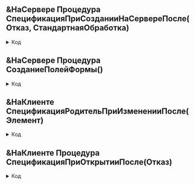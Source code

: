 

 ## &НаСервере  Процедура СпецификацияПриСозданииНаСервереПосле(Отказ, СтандартнаяОбработка)

 <details> 
   <summary> 
     Код  </summary>

СозданиеПолейФормы()
	

</details>            

 ## &НаСервере  Процедура СозданиеПолейФормы()                                            

 <details> 
   <summary> 
     Код  </summary>

	//УстановитьПривилегированныйРежим(Истина);
	НовыйЭлемент = ЭтаФорма.Элементы.Добавить("IDZAKAZA", Тип("ПолеФормы"),Элементы.Группа_Idzakaza);
	НовыйЭлемент.Вид = ВидПоляФормы.ПолеВвода;
	НовыйЭлемент.ПутьКДанным = "Объект.IDZAKAZA";   
	НовыйЭлемент.ФорматРедактирования = "ЧГ=0";                           	
	НовыйЭлемент.ТолькоПросмотр = РольДоступна(Метаданные.Роли.АдминистраторСистемы);     
	НовыйЭлемент = ЭтаФорма.Элементы.Добавить("СозданаАвтоматическимАлгоритмом", Тип("ПолеФормы"),Элементы.Группа_Idzakaza);
	НовыйЭлемент.Вид = ВидПоляФормы.ПолеВвода;
	НовыйЭлемент.ПутьКДанным = "Объект.СозданоАвтоматическимАлгоритмом";   
	НовыйЭлемент.ТолькоПросмотр = Истина;                                 
	//УстановитьПривилегированныйРежим(Ложь);
	

</details>


 ## &НаКлиенте  СпецификацияРодительПриИзмененииПосле(Элемент)

 <details> 
   <summary> 
     Код  </summary>

	Если Объект.Родитель.Пустая() тогда
		Элементы.Страницы.ТекущаяСтраница = Элементы.ГруппаДополнительно;		
		Элементы.Родитель.ЦветФона = новый цвет(235,235,235);
		Элементы.Родитель.ЦветТекстаЗаголовка = новый цвет(255,0,0)  ;
		Сообщить("Проверьте заполненность полей ""Группа списка""."); 
	иначе
		Элементы.Родитель.ЦветФона = новый цвет(255,255,255);
		Элементы.Родитель.ЦветТекстаЗаголовка = новый цвет(51,51,51);		
	конецЕсли;
	

</details>


 ## &НаКлиенте  Процедура  СпецификацияПриОткрытииПосле(Отказ)


 
 <details> 
   <summary> 
     Код  </summary>

СпецификацияРодительПриИзмененииПосле(Неопределено)

</details>
